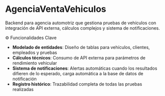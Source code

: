 # AgenciaVentaVehiculos
Backend para agencia automotriz que gestiona pruebas de vehículos con integración de API externa, cálculos complejos y sistema de notificaciones.


⚙️ Funcionalidades Clave
- **Modelado de entidades**: Diseño de tablas para vehículos, clientes, empleados y pruebas
- **Cálculos técnicos**: Consumo de API externa para parámetros de rendimiento vehicular
- **Sistema de notificaciones**: Alertas automáticas cuando los resultados difieren de lo esperado, carga automática a la base de datos de notificación
- **Registro histórico**: Trazabilidad completa de todas las pruebas realizadas
